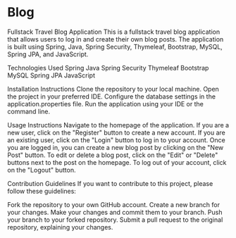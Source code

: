 # Blog

Fullstack Travel Blog Application
This is a fullstack travel blog application that allows users to log in and create their own blog posts. 
The application is built using Spring, Java, Spring Security, Thymeleaf, Bootstrap, MySQL, Spring JPA, and JavaScript.

Technologies Used
Spring
Java
Spring Security
Thymeleaf
Bootstrap
MySQL
Spring JPA
JavaScript

Installation Instructions
Clone the repository to your local machine.
Open the project in your preferred IDE.
Configure the database settings in the application.properties file.
Run the application using your IDE or the command line.

Usage Instructions
Navigate to the homepage of the application.
If you are a new user, click on the "Register" button to create a new account.
If you are an existing user, click on the "Login" button to log in to your account.
Once you are logged in, you can create a new blog post by clicking on the "New Post" button.
To edit or delete a blog post, click on the "Edit" or "Delete" buttons next to the post on the homepage.
To log out of your account, click on the "Logout" button.


Contribution Guidelines
If you want to contribute to this project, please follow these guidelines:

Fork the repository to your own GitHub account.
Create a new branch for your changes.
Make your changes and commit them to your branch.
Push your branch to your forked repository.
Submit a pull request to the original repository, explaining your changes.
